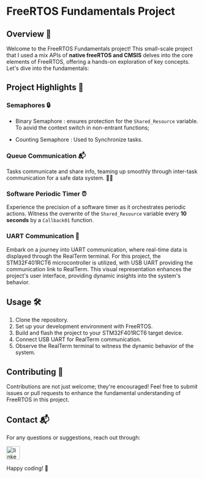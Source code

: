 # FreeRTOS Fundamentals Project

## Overview 🚀

Welcome to the FreeRTOS Fundamentals project! This small-scale project that I used a mix APIs of **native freeRTOS and CMSIS** delves into the core elements of FreeRTOS, offering a hands-on exploration of key concepts. Let's dive into the fundamentals:

## Project Highlights 🧾

### Semaphores 🔒

- Binary Semaphore : 
ensures protection for the `Shared_Resource` variable. To aovid the context switch in non-entrant functions;

- Counting Semaphore :
Used to Synchronize tasks.

### Queue Communication 📬

 Tasks communicate and share info, teaming up smoothly through inter-task communication for a safe data system. 🔄🤝

### Software Periodic Timer ⏰

Experience the precision of a software timer as it orchestrates periodic actions. Witness the overwrite of the `Shared_Resource` variable every **10 seconds** by a `Callback01` function.

### UART Communication 📡

Embark on a journey into UART communication, where real-time data is displayed through the RealTerm terminal. For this project, the STM32F401RCT6 microcontroller is utilized, with USB UART providing the communication link to RealTerm. This visual representation enhances the project's user interface, providing dynamic insights into the system's behavior.

## Usage 🛠

1. Clone the repository.
2. Set up your development environment with FreeRTOS.
3. Build and flash the project to your STM32F401RCT6 target device.
4. Connect USB UART for RealTerm communication.
5. Observe the RealTerm terminal to witness the dynamic behavior of the system.

## Contributing 🤝

Contributions are not just welcome; they're encouraged! Feel free to submit issues or pull requests to enhance the fundamental understanding of FreeRTOS in this project.

## Contact 📬

For any questions or suggestions, reach out through:

  <a href="https://www.linkedin.com/in/seif-eldarageely-a27125227/?trk=public-profile-join-page" target="_blank">
    <img src="https://img.shields.io/static/v1?message=LinkedIn&logo=linkedin&label=&color=0077B5&logoColor=white&labelColor=&style=for-the-badge" height="35" alt="linkedin logo"  />
  </a>

Happy coding! 🚀

